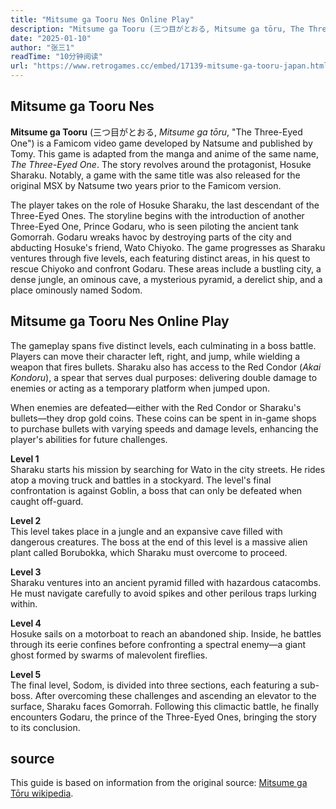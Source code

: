 ```yaml
---
title: "Mitsume ga Tooru Nes Online Play"
description: "Mitsume ga Tooru (三つ目がとおる, Mitsume ga tōru, The Three-Eyed One) is a Famicom video game developed by Natsume and published by Tomy. This game is adapted from the manga and anime of the same name, *The Three-Eyed One*. The story revolves around the protagonist, Hosuke Sharaku. Notably, a game with the same title was also released for the original MSX by Natsume two years prior to the Famicom version."
date: "2025-01-10"
author: "张三1"
readTime: "10分钟阅读"
url: "https://www.retrogames.cc/embed/17139-mitsume-ga-tooru-japan.html"
---
```


## Mitsume ga Tooru Nes

**Mitsume ga Tooru** (三つ目がとおる, *Mitsume ga tōru*, "The Three-Eyed One") is a Famicom video game developed by Natsume and published by Tomy. This game is adapted from the manga and anime of the same name, *The Three-Eyed One*. The story revolves around the protagonist, Hosuke Sharaku. Notably, a game with the same title was also released for the original MSX by Natsume two years prior to the Famicom version.

The player takes on the role of Hosuke Sharaku, the last descendant of the Three-Eyed Ones. The storyline begins with the introduction of another Three-Eyed One, Prince Godaru, who is seen piloting the ancient tank Gomorrah. Godaru wreaks havoc by destroying parts of the city and abducting Hosuke's friend, Wato Chiyoko. The game progresses as Sharaku ventures through five levels, each featuring distinct areas, in his quest to rescue Chiyoko and confront Godaru. These areas include a bustling city, a dense jungle, an ominous cave, a mysterious pyramid, a derelict ship, and a place ominously named Sodom.

## Mitsume ga Tooru Nes Online Play

The gameplay spans five distinct levels, each culminating in a boss battle. Players can move their character left, right, and jump, while wielding a weapon that fires bullets. Sharaku also has access to the Red Condor (*Akai Kondoru*), a spear that serves dual purposes: delivering double damage to enemies or acting as a temporary platform when jumped upon.

When enemies are defeated—either with the Red Condor or Sharaku's bullets—they drop gold coins. These coins can be spent in in-game shops to purchase bullets with varying speeds and damage levels, enhancing the player's abilities for future challenges.

**Level 1**  
Sharaku starts his mission by searching for Wato in the city streets. He rides atop a moving truck and battles in a stockyard. The level's final confrontation is against Goblin, a boss that can only be defeated when caught off-guard.  

**Level 2**  
This level takes place in a jungle and an expansive cave filled with dangerous creatures. The boss at the end of this level is a massive alien plant called Borubokka, which Sharaku must overcome to proceed.  

**Level 3**  
Sharaku ventures into an ancient pyramid filled with hazardous catacombs. He must navigate carefully to avoid spikes and other perilous traps lurking within.  

**Level 4**  
Hosuke sails on a motorboat to reach an abandoned ship. Inside, he battles through its eerie confines before confronting a spectral enemy—a giant ghost formed by swarms of malevolent fireflies.  

**Level 5**  
The final level, Sodom, is divided into three sections, each featuring a sub-boss. After overcoming these challenges and ascending an elevator to the surface, Sharaku faces Gomorrah. Following this climactic battle, he finally encounters Godaru, the prince of the Three-Eyed Ones, bringing the story to its conclusion.


## source

This guide is based on information from the original source: [Mitsume ga Tōru wikipedia](https://en.wikipedia.org/wiki/Mitsume_ga_T%C5%8Dru_(video_game)).

